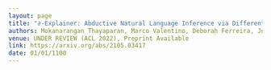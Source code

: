 ```yaml
---
layout: page
title: "∂-Explainer: Abductive Natural Language Inference via Differentiable Convex Optimization"
authors: Mokanarangan Thayaparan, Marco Valentino, Deborah Ferreira, Julia Rozanova, Andre Freitas
venue: UNDER REVIEW (ACL 2022), Preprint Available
link: https://arxiv.org/abs/2105.03417
date: 01/01/1100
---
```


